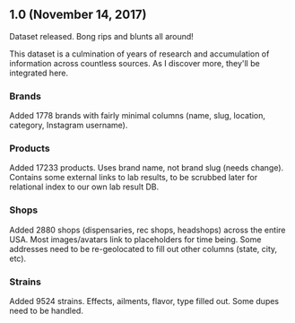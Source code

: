 ## 1.0 (November 14, 2017)

Dataset released. Bong rips and blunts all around!

This dataset is a culmination of years of research and accumulation of information across countless sources. As I discover more, they'll be integrated here.

### Brands

Added 1778 brands with fairly minimal columns (name, slug, location, category, Instagram username).

### Products

Added 17233 products. Uses brand name, not brand slug (needs change). Contains some external links to lab results, to be scrubbed later for relational index to our own lab result DB.

### Shops

Added 2880 shops (dispensaries, rec shops, headshops) across the entire USA. Most images/avatars link to placeholders for time being. Some addresses need to be re-geolocated to fill out other columns (state, city, etc).

### Strains

Added 9524 strains. Effects, ailments, flavor, type filled out. Some dupes need to be handled.
